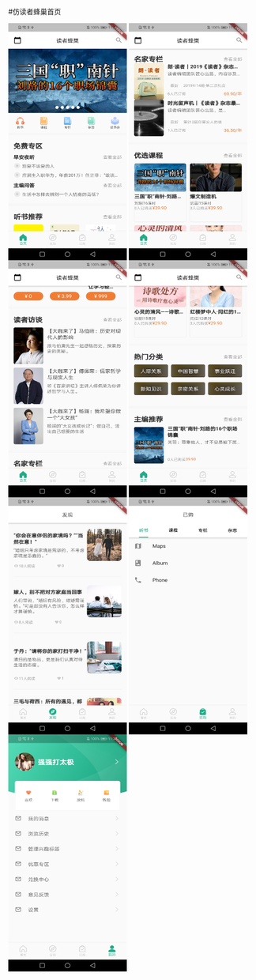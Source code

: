 #仿读者蜂巢首页
</br>

<img width=240px height= 480px src="https://raw.githubusercontent.com/Jiangzqts/reader_flutter/master/images/1.jpg"  alt="首页1" align=center />
<img width=240px height= 480px src="https://raw.githubusercontent.com/Jiangzqts/reader_flutter/master/images/2.jpg"  alt="首页2" align=center />
<img width=240px height= 480px src="https://raw.githubusercontent.com/Jiangzqts/reader_flutter/master/images/3.jpg"  alt="首页3" align=center />


<img width=240px height= 480px src="https://raw.githubusercontent.com/Jiangzqts/reader_flutter/master/images/4.jpg"  alt="首页4" align=center />


<img width=240px height= 480px src="https://raw.githubusercontent.com/Jiangzqts/reader_flutter/master/images/5.jpg"  alt="发现" align=center />


<img width=240px height= 480px src="https://raw.githubusercontent.com/Jiangzqts/reader_flutter/master/images/6.jpg"  alt="已购页面" align=center />


<img width=240px height= 480px src="https://raw.githubusercontent.com/Jiangzqts/reader_flutter/master/images/7.jpg"  alt=" 我的页面" align=center />

